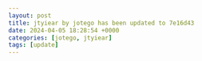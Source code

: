 ```yaml
---
layout: post
title: jtyiear by jotego has been updated to 7e16d43
date: 2024-04-05 18:28:54 +0000
categories: [jotego, jtyiear]
tags: [update]
---
```



